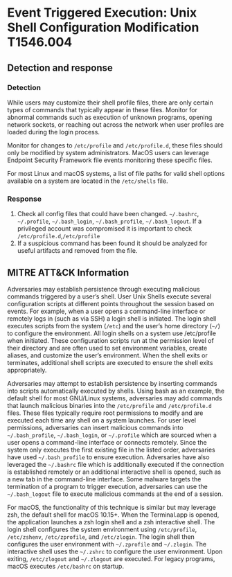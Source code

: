 # Event Triggered Execution: Unix Shell Configuration Modification T1546.004
## Detection and response
### Detection
While users may customize their shell profile files, there are only certain types of commands that typically appear in these files. Monitor for abnormal commands such as execution of unknown programs, opening network sockets, or reaching out across the network when user profiles are loaded during the login process.

Monitor for changes to `/etc/profile` and `/etc/profile.d`, these files should only be modified by system administrators. MacOS users can leverage Endpoint Security Framework file events monitoring these specific files.

For most Linux and macOS systems, a list of file paths for valid shell options available on a system are located in the `/etc/shells` file.
### Response
1. Check all config files that could have been changed.
`~/.bashrc`, `~/.profile`, `~/.bash_login`, `~/.bash_profile`, `~/.bash_logout`.
If a privileged account was compromised it is important to check `/etc/profile.d`,`/etc/profile`
2. If a suspicious command has been found it should be analyzed for useful artifacts and removed from the file.

## MITRE ATT&CK Information
Adversaries may establish persistence through executing malicious commands triggered by a user’s shell. User Unix Shells execute several configuration scripts at different points throughout the session based on events. For example, when a user opens a command-line interface or remotely logs in (such as via SSH) a login shell is initiated. The login shell executes scripts from the system (`/etc`) and the user’s home directory (`~/`) to configure the environment. All login shells on a system use /etc/profile when initiated. These configuration scripts run at the permission level of their directory and are often used to set environment variables, create aliases, and customize the user’s environment. When the shell exits or terminates, additional shell scripts are executed to ensure the shell exits appropriately.

Adversaries may attempt to establish persistence by inserting commands into scripts automatically executed by shells. Using bash as an example, the default shell for most GNU/Linux systems, adversaries may add commands that launch malicious binaries into the `/etc/profile` and `/etc/profile.d` files. These files typically require root permissions to modify and are executed each time any shell on a system launches. For user level permissions, adversaries can insert malicious commands into `~/.bash_profile`, `~/.bash_login`, or `~/.profile` which are sourced when a user opens a command-line interface or connects remotely. Since the system only executes the first existing file in the listed order, adversaries have used `~/.bash_profile` to ensure execution. Adversaries have also leveraged the `~/.bashrc` file which is additionally executed if the connection is established remotely or an additional interactive shell is opened, such as a new tab in the command-line interface. Some malware targets the termination of a program to trigger execution, adversaries can use the `~/.bash_logout` file to execute malicious commands at the end of a session.

For macOS, the functionality of this technique is similar but may leverage zsh, the default shell for macOS 10.15+. When the Terminal.app is opened, the application launches a zsh login shell and a zsh interactive shell. The login shell configures the system environment using `/etc/profile`, `/etc/zshenv`, `/etc/zprofile`, and `/etc/zlogin`. The login shell then configures the user environment with `~/.zprofile` and `~/.zlogin`. The interactive shell uses the `~/.zshrc` to configure the user environment. Upon exiting, `/etc/zlogout` and `~/.zlogout` are executed. For legacy programs, macOS executes `/etc/bashrc` on startup.
